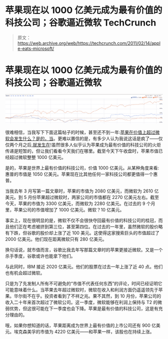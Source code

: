 # 苹果现在以 1000 亿美元成为最有价值的科技公司；谷歌逼近微软 TechCrunch

> 原文：<https://web.archive.org/web/https://techcrunch.com/2011/02/14/apple-eats-microsoft/>

# 苹果现在以 1000 亿美元成为最有价值的科技公司；谷歌逼近微软

![](img/39a517dcdfe731025f8e47456a0bb728.png "aa")

很难相信，当我写下下面这篇帖子的时候，甚至还不到一年:[苹果在价值上超过微软会发生什么？是的，当](https://web.archive.org/web/20230203032525/https://techcrunch.com/2010/03/26/apple-microsoft-stock/)。更难以置信的是，有多少人认为我说这话是疯了——仅仅两个月之后,[就发生在](https://web.archive.org/web/20230203032525/https://techcrunch.com/2010/05/26/apple-microsoft-market-cap-2/)!虽然很多人似乎认为苹果成为最有价值的科技公司的火炬传递是短暂的，但让我们看看今天我们在哪里。截至今天下午收盘时，苹果市值已经超过微软整整 1000 亿美元。

是的，苹果是世界上最有价值的科技公司，价值 1000 亿美元。从某种角度来看:惠普的市值是 1050 亿美元。苹果现在比其他任何一家科技公司都更值得一个惠普。

当我去年 3 月写第一篇文章时，苹果的市值为 2080 亿美元，而微软为 2610 亿美元。到 5 月份苹果超过微软时，两家公司的市值都在 2270 亿美元左右。截至今天，苹果的市值为 3300 亿美元，而微软为 2280 亿美元。在过去的 9 个月里，苹果公司的市值增加了 1000 亿美元。微软？10 亿美元。

事实上，现在很明显的是，微软不仅不会很快夺回最有价值的科技公司的桂冠，而且他们正在考虑被挤到第三位，甚至第四位。在过去的一年里，虽然微软的股价略有下跌，但谷歌的股价却上涨了近 100 美元。这使得这家搜索巨头的市值超过了 2000 亿美元。他们现在距离微软只有 280 亿美元。

换句话说，就市值而言，谷歌比我去年写那篇文章时的苹果更接近微软。又是一个杀手季度，谷歌或许也能拿下他们。

与此同时，IBM 接近 2020 亿美元。他们的股票在过去一年上涨了近 40 点。他们也有机会超过微软。

只是为了先发制人所有不可避免的“市值不代表任何东西”的评论，时间已经证明它可能意味着什么。当苹果去年超过微软时，微软在收入和利润方面仍遥遥领先于苹果。华尔街不在乎。投资者看到了不祥之兆。果不其然，到 10 月份，苹果公司的收入二十年来首次超过了微软公司。这一季度，微软能够在利润上保持与 T2 的微弱优势，但这很可能在下一季度也会下降。苹果是最有价值的科技公司，这是有充分理由的。

哦，如果你想知道的话，苹果距离成为世界上最有价值的上市公司还有 900 亿美元。埃克森美孚的市值为 4220 亿美元——和苹果一样，该股也在持续上涨。